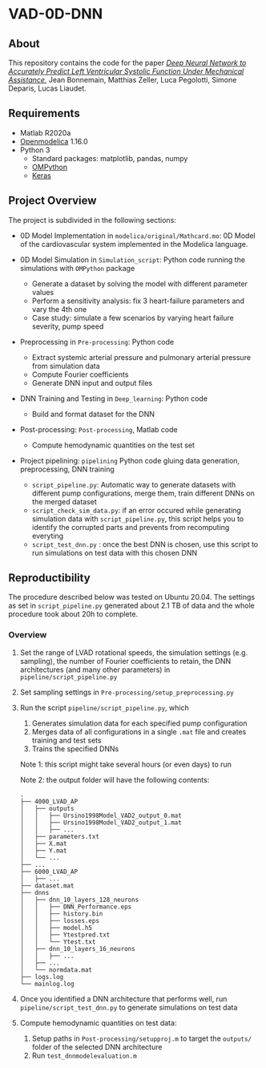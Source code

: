 # VAD-0D-DNN

## About

This repository contains the code for the paper [*Deep Neural Network to Accurately Predict Left Ventricular Systolic Function Under Mechanical Assistance*](https://www.frontiersin.org/article/10.3389/fcvm.2021.752088), Jean Bonnemain, Matthias Zeller, Luca Pegolotti, Simone Deparis, Lucas Liaudet.

## Requirements

* Matlab R2020a
* [Openmodelica](https://openmodelica.org/) 1.16.0
* Python 3
    * Standard packages: matplotlib, pandas, numpy
    * [OMPython](https://github.com/OpenModelica/OMPython)
    * [Keras](https://keras.io/)


## Project Overview

The project is subdivided in the following sections:

* 0D Model Implementation in `modelica/original/Mathcard.mo`: 0D Model of the cardiovascular system implemented in the 
Modelica language.

* 0D Model Simulation in `Simulation_script`: Python code running the simulations with `OMPython` package
    * Generate a dataset by solving the model with different parameter values
    * Perform a sensitivity analysis: fix 3 heart-failure parameters and vary the 4th one
    * Case study: simulate a few scenarios by varying heart failure severity, pump speed

* Preprocessing in `Pre-processing`: Python code
    * Extract systemic arterial pressure and pulmonary arterial pressure from simulation data
    * Compute Fourier coefficients
    * Generate DNN input and output files

* DNN Training and Testing in `Deep_learning`: Python code
    * Build and format dataset for the DNN
    
* Post-processing: `Post-processing`, Matlab code
    * Compute hemodynamic quantities on the test set
    
* Project pipelining: `pipelining` Python code gluing data generation, preprocessing, DNN training
    * `script_pipeline.py`: Automatic way to generate datasets with different pump configurations, merge them, train different DNNs on the 
    merged dataset
    *  `script_check_sim_data.py`: if an error occured while generating simulation data with `script_pipeline.py`, this 
    script helps you to identify the corrupted parts and prevents from recomputing everyting
    * `script_test_dnn.py` : once the best DNN is chosen, use this script to run simulations on test data with this 
    chosen DNN

## Reproductibility

The procedure described below was tested on Ubuntu 20.04. The settings as set in `script_pipeline.py` generated about 
2.1 TB of data and the whole procedure took about 20h to complete. 

### Overview

1. Set the range of LVAD rotational speeds, the simulation settings (e.g. sampling), the number of Fourier 
coefficients to retain, the DNN architectures (and many other parameters) in `pipeline/script_pipeline.py`

1. Set sampling settings in `Pre-processing/setup_preprocessing.py`

1. Run the script `pipeline/script_pipeline.py`, which
    1. Generates simulation data for each specified pump configuration
    1. Merges data of all configurations in a single `.mat` file and creates training and test sets
    1. Trains the specified DNNs
    
    Note 1: this script might take several hours (or even days) to run
    
    Note 2: the output folder will have the following contents:
    ```
    .
    ├── 4000_LVAD_AP
    │   ├── outputs
    │   │   ├── Ursino1998Model_VAD2_output_0.mat
    │   │   ├── Ursino1998Model_VAD2_output_1.mat
    │   │   ├── ...
    │   ├── parameters.txt
    │   ├── X.mat
    │   ├── Y.mat
    │   └── ...
    ├── ...
    ├── 6000_LVAD_AP
    │   ├── ...
    ├── dataset.mat
    ├── dnns
    │   ├── dnn_10_layers_128_neurons
    │   │   ├── DNN_Performance.eps
    │   │   ├── history.bin
    │   │   ├── losses.eps
    │   │   ├── model.h5
    │   │   ├── Ytestpred.txt
    │   │   └── Ytest.txt
    │   ├── dnn_10_layers_16_neurons
    │   │   ├── ...
    │   ├── ...
    │   └── normdata.mat
    ├── logs.log
    └── mainlog.log
    ```
   
1. Once you identified a DNN architecture that performs well, 
run `pipeline/script_test_dnn.py` to generate simulations on test data

1. Compute hemodynamic quantities on test data:
    1. Setup paths in `Post-processing/setupproj.m` to target the `outputs/` folder of the selected DNN architecture
    1. Run `test_dnnmodelevaluation.m`

